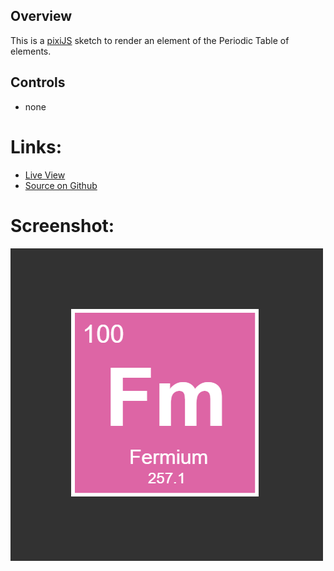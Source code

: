## Overview

This is a [pixiJS][pixijs-home] sketch to render an element of the Periodic Table of elements.

## Controls

* none

# Links:

* [Live View][live-view]
* [Source on Github][source-code]

# Screenshot:

![screenshot][screenshot-01]

[pixijs-home]: https://pixijs.com/
[source-code]: https://github.com/brianhonohan/sketchbook/tree/master/pixijs/periodic-element/
[live-view]: https://brianhonohan.com/sketchbook/pixijs/periodic-element/
[screenshot-01]: ./screenshot-01.png
